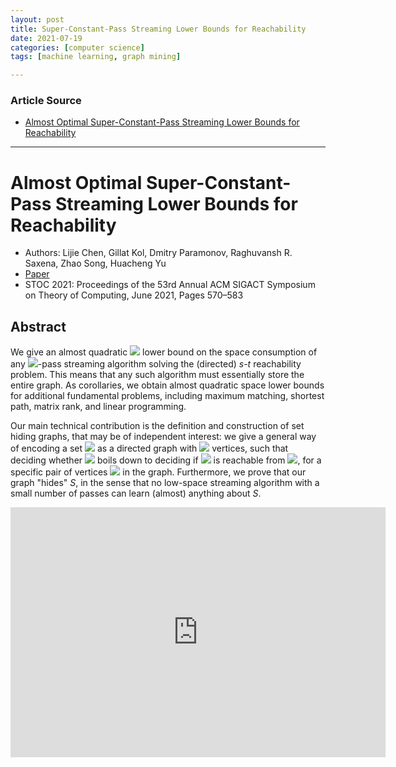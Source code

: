 ```yaml
---
layout: post
title: Super-Constant-Pass Streaming Lower Bounds for Reachability
date: 2021-07-19
categories: [computer science]
tags: [machine learning, graph mining]

---
```


### Article Source

* [Almost Optimal Super-Constant-Pass Streaming Lower Bounds for Reachability](https://www.youtube.com/watch?v=AD3K8j12EIE)


---

# Almost Optimal Super-Constant-Pass Streaming Lower Bounds for Reachability

* Authors: Lijie Chen, Gillat Kol, Dmitry Paramonov, Raghuvansh R. Saxena, Zhao Song, Huacheng Yu
* [Paper](https://dl.acm.org/doi/10.1145/3406325.3451038)
* STOC 2021: Proceedings of the 53rd Annual ACM SIGACT Symposium on Theory of Computing, June 2021, Pages 570–583


## Abstract

We give an almost quadratic <img src="https://render.githubusercontent.com/render/math?math=n^{2-O(1)}"> lower bound on the space consumption of any <img src="https://render.githubusercontent.com/render/math?math=O(\sqrt{\log n})">-pass streaming algorithm solving the (directed) *s-t* reachability problem. This means that any such algorithm must essentially store the entire graph. As corollaries, we obtain almost quadratic space lower bounds for additional fundamental problems, including maximum matching, shortest path, matrix rank, and linear programming.

Our main technical contribution is the definition and construction of set hiding graphs, that may be of independent interest: we give a general way of encoding a set <img src="https://render.githubusercontent.com/render/math?math=S \subset [k]"> as a directed graph with <img src="https://render.githubusercontent.com/render/math?math=n = k^{1 + O(1)}"> vertices, such that deciding whether <img src="https://render.githubusercontent.com/render/math?math=i \in S"> boils down to deciding if <img src="https://render.githubusercontent.com/render/math?math=t_i"> is reachable from <img src="https://render.githubusercontent.com/render/math?math=s_i">, for a specific pair of vertices <img src="https://render.githubusercontent.com/render/math?math=(s_i,t_i)"> in the graph. Furthermore, we prove that our graph "hides" *S*, in the sense that no low-space streaming algorithm with a small number of passes can learn (almost) anything about *S*.


<iframe width="600" height="400" src="https://www.youtube.com/embed/mXMh2T1To2w" title="YouTube video player" frameborder="0" allow="accelerometer; autoplay; clipboard-write; encrypted-media; gyroscope; picture-in-picture" allowfullscreen></iframe>
